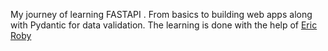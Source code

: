 My journey of learning FASTAPI .
From basics to building web apps along with Pydantic for data validation.
The learning is done with the help of [Eric Roby](https://www.youtube.com/playlist?list=PLK8U0kF0E_D6l19LhOGWhVZ3sQ6ujJKq)


